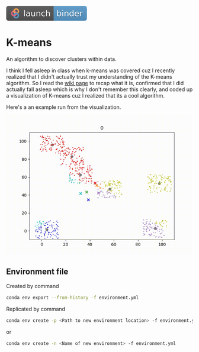 [![Binder](binder_badge.svg)](https://mybinder.org/v2/gh/RK22000/K-means_Clustering_Visuallization/Binder_demo?labpath=vis.ipynb)

# K-means

An algorithm to discover clusters within data.

I think I fell asleep in class when k-means was covered cuz I recently realized that I didn't actually trust my understanding of the K-means algorithm. So I read the [wiki page](https://en.wikipedia.org/wiki/K-means_clustering) to recap what it is, confirmed that I did actually fall asleep which is why I don't remember this clearly, and coded up a visualization of K-means cuz I realized that its a cool algorithm.

Here's a an example run from the visualization.

![A visualization of the K-means algorithm](k-means.gif)

## Environment file

Created by command

```sh
conda env export --from-history -f environment.yml
```

Replicated by command

```sh
conda env create -p <Path to new environment location> -f environment.yml
```

or

```sh
conda env create -n <Name of new environment> -f environment.yml
```
